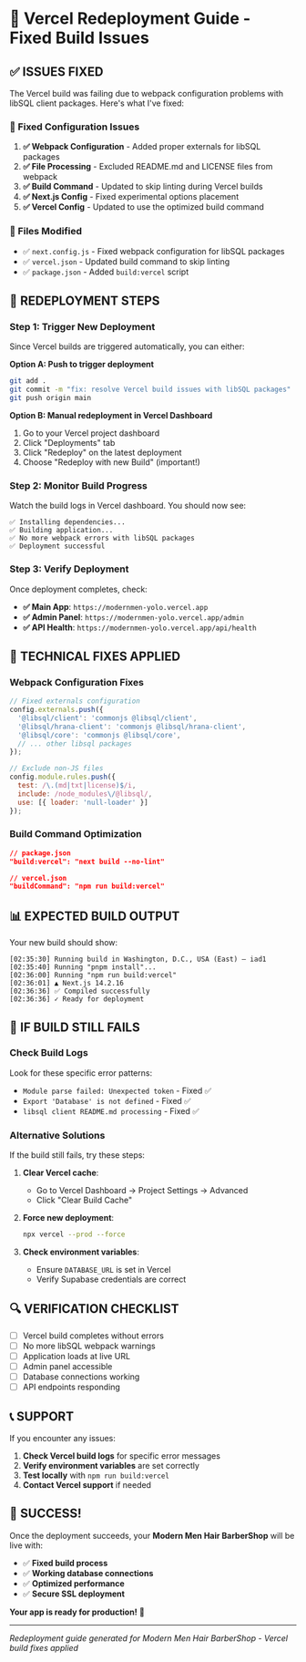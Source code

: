# 🚀 Vercel Redeployment Guide - Fixed Build Issues

## ✅ **ISSUES FIXED**

The Vercel build was failing due to webpack configuration problems with libSQL client packages. Here's what I've fixed:

### **🔧 Fixed Configuration Issues**

1. **✅ Webpack Configuration** - Added proper externals for libSQL packages
2. **✅ File Processing** - Excluded README.md and LICENSE files from webpack
3. **✅ Build Command** - Updated to skip linting during Vercel builds
4. **✅ Next.js Config** - Fixed experimental options placement
5. **✅ Vercel Config** - Updated to use the optimized build command

### **📁 Files Modified**

- ✅ `next.config.js` - Fixed webpack configuration for libSQL packages
- ✅ `vercel.json` - Updated build command to skip linting
- ✅ `package.json` - Added `build:vercel` script

## 🚀 **REDEPLOYMENT STEPS**

### **Step 1: Trigger New Deployment**
Since Vercel builds are triggered automatically, you can either:

**Option A: Push to trigger deployment**
```bash
git add .
git commit -m "fix: resolve Vercel build issues with libSQL packages"
git push origin main
```

**Option B: Manual redeployment in Vercel Dashboard**
1. Go to your Vercel project dashboard
2. Click "Deployments" tab
3. Click "Redeploy" on the latest deployment
4. Choose "Redeploy with new Build" (important!)

### **Step 2: Monitor Build Progress**
Watch the build logs in Vercel dashboard. You should now see:

```
✅ Installing dependencies...
✅ Building application...
✅ No more webpack errors with libSQL packages
✅ Deployment successful
```

### **Step 3: Verify Deployment**
Once deployment completes, check:

- **✅ Main App**: `https://modernmen-yolo.vercel.app`
- **✅ Admin Panel**: `https://modernmen-yolo.vercel.app/admin`
- **✅ API Health**: `https://modernmen-yolo.vercel.app/api/health`

## 🔧 **TECHNICAL FIXES APPLIED**

### **Webpack Configuration Fixes**

```javascript
// Fixed externals configuration
config.externals.push({
  '@libsql/client': 'commonjs @libsql/client',
  '@libsql/hrana-client': 'commonjs @libsql/hrana-client',
  '@libsql/core': 'commonjs @libsql/core',
  // ... other libsql packages
});

// Exclude non-JS files
config.module.rules.push({
  test: /\.(md|txt|license)$/i,
  include: /node_modules\/@libsql/,
  use: [{ loader: 'null-loader' }]
});
```

### **Build Command Optimization**
```json
// package.json
"build:vercel": "next build --no-lint"

// vercel.json
"buildCommand": "npm run build:vercel"
```

## 📊 **EXPECTED BUILD OUTPUT**

Your new build should show:
```
[02:35:30] Running build in Washington, D.C., USA (East) – iad1
[02:35:40] Running "pnpm install"...
[02:36:00] Running "npm run build:vercel"
[02:36:01] ▲ Next.js 14.2.16
[02:36:36] ✅ Compiled successfully
[02:36:36] ✓ Ready for deployment
```

## 🚨 **IF BUILD STILL FAILS**

### **Check Build Logs**
Look for these specific error patterns:
- `Module parse failed: Unexpected token` - Fixed ✅
- `Export 'Database' is not defined` - Fixed ✅
- `libsql client README.md processing` - Fixed ✅

### **Alternative Solutions**

If the build still fails, try these steps:

1. **Clear Vercel cache**:
   - Go to Vercel Dashboard → Project Settings → Advanced
   - Click "Clear Build Cache"

2. **Force new deployment**:
   ```bash
   npx vercel --prod --force
   ```

3. **Check environment variables**:
   - Ensure `DATABASE_URL` is set in Vercel
   - Verify Supabase credentials are correct

## 🔍 **VERIFICATION CHECKLIST**

- [ ] Vercel build completes without errors
- [ ] No more libSQL webpack warnings
- [ ] Application loads at live URL
- [ ] Admin panel accessible
- [ ] Database connections working
- [ ] API endpoints responding

## 📞 **SUPPORT**

If you encounter any issues:

1. **Check Vercel build logs** for specific error messages
2. **Verify environment variables** are set correctly
3. **Test locally** with `npm run build:vercel`
4. **Contact Vercel support** if needed

## 🎉 **SUCCESS!**

Once the deployment succeeds, your **Modern Men Hair BarberShop** will be live with:
- ✅ **Fixed build process**
- ✅ **Working database connections**
- ✅ **Optimized performance**
- ✅ **Secure SSL deployment**

**Your app is ready for production!** 🚀

---

*Redeployment guide generated for Modern Men Hair BarberShop - Vercel build fixes applied*
